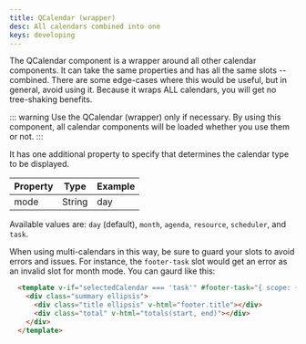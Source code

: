 ```yaml
---
title: QCalendar (wrapper)
desc: All calendars combined into one
keys: developing
---
```


The QCalendar component is a wrapper around all other calendar components. It can take the same properties and has all the same slots -- combined. There are some edge-cases where this would be useful, but in general, avoid using it. Because it wraps ALL calendars, you will get no tree-shaking benefits.

::: warning
Use the QCalendar (wrapper) only if necessary. By using this component, all calendar components will be loaded whether you use them or not.
:::

It has one additional property to specify that determines the calendar type to be displayed.

| Property | Type           | Example      |
| -------  | -------------- | -----------  |
| mode     | String         | day          |

Available values are: `day` (default), `month`, `agenda`, `resource`, `scheduler`, and `task`.

When using multi-calendars in this way, be sure to guard your slots to avoid errors and issues. For instance, the `footer-task` slot would get an error as an invalid slot for month mode. You can gaurd like this:

```html
  <template v-if="selectedCalendar === 'task'" #footer-task="{ scope: { start, end, footer } }">
    <div class="summary ellipsis">
      <div class="title ellipsis" v-html="footer.title"></div>
      <div class="total" v-html="totals(start, end)"></div>
    </div>
  </template>
```

<example-viewer
  title="QCalendar - All"
  file="CalendarAll"
  codepen-title="QCalendar"
/>
